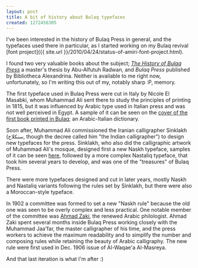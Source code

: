 ```yaml
---
layout: post
title: A bit of history about Bulaq typefaces
created: 1272456305
---
```

I've been interested in the history of Bulaq Press in general, and the typefaces used there in particular, as I started working on my Bulaq revival [font project]({{ site.url }}/2010/04/24/status-of-amiri-font-project.html).

I found two very valuable books about the subject; [*The History of Bulaq Press*](http://alkindi.ideo-cairo.org/controller.php?action=SearchNotice&noticeId=7294&lang=en) a master's thesis by Abu-Alfutuh Radwan, and *Bulaq Press* published by Bibliotheca Alexandrina. Neither is available to me right now, unfortunately, so I'm writing this out of my, notably sharp :P, memory.

The first typeface used in Bulaq Press were cut in Italy by Nicole El Masabki, whom Muhammad Ali sent there to study the principles of printing in 1815, but it was influenced by Arabic type used in Italian press and was not well perceived in Egypt. A sample of it can be seen on the [cover of the first book printed in Bulaq](http://www.bibalex.org/bulaqpress/en/Gallery/pages/bulaq44.htm); an Arabic-Italian dictionary.

Soon after, Muhammad Ali commissioned the Iranian calligrapher Sinklakh (سنكلاخ, though the decree called him "the Indian calligrapher") to design new typefaces for the press. Sinklakh, who also did the calligraphic artwork of Muhammad Ali's mosque, designed first a new Naskh typeface, samples of it can be seen [here](http://www.bibalex.org/bulaqpress/en/Gallery/pages/bulaq51.htm), followed by a more complex Nastaliq typeface, that took him several years to develop, and was one of the "treasures" of Bulaq Press.

There were more typefaces designed and cut in later years, mostly Naskh and Nastaliq variants following the rules set by Sinklakh, but there were also a Moroccan-style typeface.

In 1902 a committee was formed to set a new "Naskh rule" because the old one was seen to be overly complex and less practical. One notable member of the committee was [Ahmad Zaki](http://en.wikipedia.org/wiki/Ahmad_Zaki_Pasha), the renewed Arabic philologist. Ahmad Zaki spent several months inside Bulaq Press working closely with the Muhammad Jaa'far, the master calligrapher of his time, and the press workers to achieve the maximum readability and to simplify the number and composing rules while retaining the beauty of Arabic calligraphy. The new rule were first used in Dec. 1906 issue of Al-Waqae'a Al-Masreya.

And that last iteration is what I'm after :)
